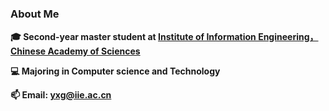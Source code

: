 ### About Me

**🎓 Second-year master student at [Institute of Information Engineering，Chinese Academy of Sciences](http://www.iie.ac.cn)**

**💻 Majoring in Computer science and Technology**

**📫 Email: yxg@iie.ac.cn**

